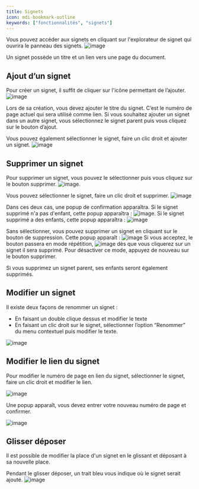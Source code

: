 ```yaml
---
title: Signets
icon: mdi-bookmark-outline
keywords: ["fonctionnalités", "signets"]
---
```


 
Vous pouvez accéder aux signets en cliquant sur l'explorateur de signet qui ouvrira le panneau des signets.
![image]([shortcode])


Un signet possède un titre et un lien vers une page du document. 

## Ajout d’un signet
Pour créer un signet, il suffit de cliquer sur l'icône permettant de l’ajouter. ![image]([shortcode])

Lors de sa création, vous devez ajouter le titre du signet. C’est le numéro de page actuel qui sera utilisé comme lien. 
Si vous souhaitez ajouter un signet dans un autre signet, vous sélectionnez le signet parent puis vous cliquez sur le bouton d’ajout.


Vous pouvez également sélectionner le signet, faire un clic droit et ajouter un signet. 
![image]([shortcode])


## Supprimer un signet  
Pour supprimer un signet, vous pouvez le sélectionner puis vous cliquez sur le bouton supprimer. ![image]([shortcode]). 


Vous pouvez sélectionner le signet, faire un clic droit et supprimer.
![image]([shortcode])

Dans ces deux cas, une popup de confirmation apparaîtra. Si le signet supprimé n'a pas d'enfant, cette popup apparaîtra : ![image]([shortcode]). 
Si le signet supprimé a des enfants, cette popup apparaîtra : ![image]([shortcode])

Sans sélectionner, vous pouvez supprimer un signet en cliquant sur le bouton de suppression. Cette popup apparaît : ![image]([shortcode])
Si vous acceptez, le bouton passera en mode répétition, ![image]([shortcode]) dès que vous cliquerez sur un signet il sera supprimé. Pour désactiver ce mode, appuyez de nouveau sur le bouton supprimer.

Si vous supprimez un signet parent, ses enfants seront également supprimés.

## Modifier un signet

Il existe deux façons de renommer un signet : 
* En faisant un double clique dessus et modifier le texte
* En faisant un clic droit sur le signet, sélectionner l’option “Renommer” du menu contextuel puis modifier le texte.

 ![image]([shortcode])


## Modifier le lien du signet 

Pour modifier le numéro de page en lien du signet, sélectionner le signet, faire un clic droit et modifier le lien. 

![image]([shortcode]) 

Une popup apparaît, vous devez entrer votre nouveau numéro de page et confirmer. 

![image]([shortcode]) 

## Glisser déposer
Il est possible de modifier la place d'un signet en le glissant et déposant à sa nouvelle place. 


Pendant le glisser déposer, un trait bleu vous indique où le signet serait ajouté.
![image]([shortcode])
